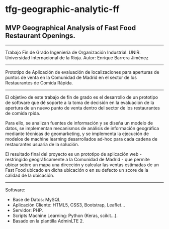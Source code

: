 # tfg-geographic-analytic-ff
## MVP Geographical Analysis of Fast Food Restaurant Openings.

- - -

Trabajo Fin de Grado Ingeniería de Organización Industrial.
UNIR. Universidad Internacional de la Rioja.
Autor: Enrique Barrera Jiménez

- - -

Prototipo de Aplicación de evaluación de localizaciones para aperturas de puntos de venta en la Comunidad de Madrid en el sector de los Restaurantes de Comida Rápida.

- - -

El objetivo de este trabajo de fin de grado es el desarrollo de un prototipo de software que dé soporte a la toma de decisión en la evaluación de la apertura de un nuevo punto de venta dentro del sector de los restaurantes de comida rpida.

Para ello, se analizan fuentes de información y se diseña un modelo de datos, se implementan mecanismos de análisis de información geográfica mediante técnicas de geomarketing, y se implementa la ejecución de modelos de machine learning desarrollados ad-hoc para cada cadena de restaurantes usuaria de la solución.

El resultado final del proyecto es un prototipo de aplicación web - restringido geográficamente a la Comunidad de Madrid - que permite ubicar sobre un mapa una dirección y calcular las ventas estimadas de un Fast Food ubicado en dicha ubicación o en su defecto un score de la calidad de la ubicación.


- - -

Software:

- Base de Datos: MySQL 
- Aplicación Cliente: HTML5, CSS3, Bootstrap, Leaflet...
- Servidor: PHP.
- Scripts Machine Learning: Python (Keras, scikit...).
- Basado en la plantilla AdminLTE 2.


